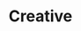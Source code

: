 ---
layout: "redirect"
redirect: "/docs/Porygon/detail.html"
title: "Creative"
mainPage: false
weight: 1
---